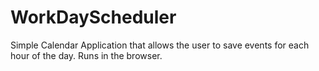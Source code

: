 # WorkDayScheduler
Simple Calendar Application that allows the user to save events for each hour of the day. Runs in the browser.
